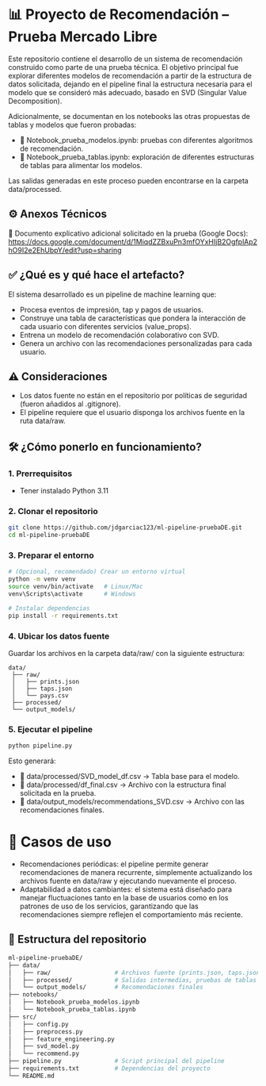 # 📊 Proyecto de Recomendación – Prueba Mercado Libre
Este repositorio contiene el desarrollo de un sistema de recomendación construido como parte de una prueba técnica. El objetivo principal fue explorar diferentes modelos de recomendación a partir de la estructura de datos solicitada, dejando en el pipeline final la estructura necesaria para el modelo que se consideró más adecuado, basado en SVD (Singular Value Decomposition).

Adicionalmente, se documentan en los notebooks las otras propuestas de tablas y modelos que fueron probadas:

- 📓 Notebook_prueba_modelos.ipynb: pruebas con diferentes algoritmos de recomendación.
- 📓 Notebook_prueba_tablas.ipynb: exploración de diferentes estructuras de tablas para alimentar los modelos.

Las salidas generadas en este proceso pueden encontrarse en la carpeta data/processed.

## ⚙️ Anexos Técnicos
📄 Documento explicativo adicional solicitado en la prueba (Google Docs): https://docs.google.com/document/d/1MiqdZZBxuPn3mfOYxHIjB2OgfplAp2hO9I2e2EhUbpY/edit?usp=sharing

## ✅ ¿Qué es y qué hace el artefacto?

El sistema desarrollado es un pipeline de machine learning que:

- Procesa eventos de impresión, tap y pagos de usuarios.
- Construye una tabla de características que pondera la interacción de cada usuario con diferentes servicios (value_props).
- Entrena un modelo de recomendación colaborativo con SVD.
- Genera un archivo con las recomendaciones personalizadas para cada usuario.

## ⚠️ Consideraciones

- Los datos fuente no están en el repositorio por políticas de seguridad (fueron añadidos al .gitignore).
- El pipeline requiere que el usuario disponga los archivos fuente en la ruta data/raw.

## 🛠️ ¿Cómo ponerlo en funcionamiento?
### 1. Prerrequisitos
- Tener instalado Python 3.11

### 2. Clonar el repositorio
```bash
git clone https://github.com/jdgarciac123/ml-pipeline-pruebaDE.git
cd ml-pipeline-pruebaDE
```

### 3. Preparar el entorno
```bash
# (Opcional, recomendado) Crear un entorno virtual
python -m venv venv
source venv/bin/activate   # Linux/Mac
venv\Scripts\activate      # Windows

# Instalar dependencias
pip install -r requirements.txt
```

### 4. Ubicar los datos fuente
Guardar los archivos en la carpeta data/raw/ con la siguiente estructura:
```
data/
 ├── raw/
 │   ├── prints.json
 │   ├── taps.json
 │   └── pays.csv
 ├── processed/
 └── output_models/
```

### 5. Ejecutar el pipeline
```bash
python pipeline.py
```
Esto generará:
- 📄 data/processed/SVD_model_df.csv → Tabla base para el modelo.
- 📄 data/processed/df_final.csv → Archivo con la estructura final solicitada en la prueba.
- 📄 data/output_models/recommendations_SVD.csv → Archivo con las recomendaciones finales.

# 👤 Casos de uso
- Recomendaciones periódicas: el pipeline permite generar recomendaciones de manera recurrente, simplemente actualizando los archivos fuente en data/raw y ejecutando nuevamente el proceso.
- Adaptabilidad a datos cambiantes: el sistema está diseñado para manejar fluctuaciones tanto en la base de usuarios como en los patrones de uso de los servicios, garantizando que las recomendaciones siempre reflejen el comportamiento más reciente.
  
## 📁 Estructura del repositorio
```bash
ml-pipeline-pruebaDE/
├── data/
│   ├── raw/                  # Archivos fuente (prints.json, taps.json, pays.csv)
│   ├── processed/            # Salidas intermedias, pruebas de tablas y estructura solicitada
│   └── output_models/        # Recomendaciones finales
├── notebooks/
│   ├── Notebook_prueba_modelos.ipynb
│   └── Notebook_prueba_tablas.ipynb
├── src/
│   ├── config.py
│   ├── preprocess.py
│   ├── feature_engineering.py
│   ├── svd_model.py
│   └── recommend.py
├── pipeline.py               # Script principal del pipeline
├── requirements.txt          # Dependencias del proyecto
└── README.md
```



